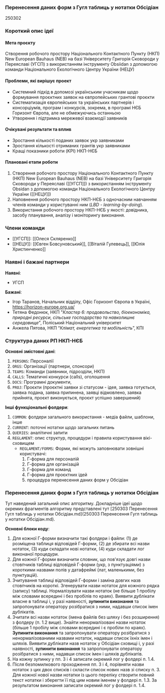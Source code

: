 ### Перенесення даних форм з Гугл таблиць у нотатки Обсідіан

250302

### Короткий опис ідеї

#### Мета проєкту

Створення робочого простору Національного Контактного Пункту (НКП) New European Bauhaus (NEB) на базі Університету Григорія Сковороди у Переяславі (УГСП) з використанням інструменту Obsiidan з допомогою команди Національного Екологічного Центру України (НЕЦУ)

#### Проблеми, які вирішує проект

- Системний підхід в допомозі українським учасникам щодо формування проєктних заявок  на євпропейських грантові проєкти
- Систематизація європейських та українських партнерів і консорціумів, програм і конкурсів, зокрема, в програмі НЄБ Горизонт Європа, але не обмежуючись останньою
- Утворення і підтримка мережевої взаємодії заявників

#### Очікувані результати та вплив

- Зростання кількості поданих заявок укр заявниками
- Зростання кількості отриманих грантів укр заявниками
- Кращі показники роботи (KPI) НКП-НЄБ

#### Плановані етапи роботи

1. Створення робочого простору Національного Контактного Пункту (НКП) New European Bauhaus (NEB) на базі Університету Григорія Сковороди у Переяславі ([[УГСП]]) з використанням інструменту Obsidan з допомогою команди Національного Екологічного Центру України ([[НЕЦУ]])
2. Наповнення робочого простору НКП-НЄБ з одночасним навчанням членів команди у користуванні ним (*LBD - learning-by-doing*).
3. Використання робочого простору НКП-НЄБ у якості: довідника, засобу планування, аналізу і моніторингу виконання.

### Члени команди

- [[УГСП]]: [[Олеся Скляренко]]
- [[НЕЦУ]]: [[Євген Бовсуновський]], [[Віталій Гулевець]], [[Юлія Христинченко]]

### Наявні і бажані партнери

**Наявні**:
- УГСП

**Бажані**:

- Ігор Таранов, Начальник відділу, Офіс Горизонт Європа в Україні, https://horizon-europe.org.ua/
- Тетяна Федонюк,  НКП "*Кластер 6: продовольство, біоекономіка, природні ресурси, сільське господарство та навколишнє середовище*", Поліський Національний університет
- Анжела Пятова, НКП “*Клімат, енергетика та мобільність*”, КПІ

### Структура даних РП НКП-НЄБ

**Основні змістовні дані**:
1. `PERSONS`: Персоналії
2. `ORGS`: Організації (партнери, спонсори)
3. `TEAMS`: Команди (заявники, підрозділи, НКП)
4. `CALLS`: Тематичні конкурси (calls), оголошення
5. `DOCS`: Програмні документи, 
6. `PROJ`: Проєкти (проєктні заявки зі статусом - ідея, заявка готується, заявка подана, заявка припинена, заявці відмовлено, заявка прийнята, проєкт виконується, проєкт успішно завершений)


**Інші функціональні фолдери**: 
1. `COMMON`: фолдери загального використання - медіа файли, шаблони, інше 
2. `CURRENT`: поточні нотатки щодо загальних питань
3. `QUERIES`: аналітичні запити
4. `REGLAMENT`: опис структур, процедури і правила користування вікі-сховищем
	- `REGLAMENT/FORMS`: Форми, які можуть заповнювати зовнішні користувачі:
		1. Г-форма для персоналій
		2. Г-форма для організацій
		3. Г-форма для команд
		4. Г-форма для проєктних ідей
		5. процедура перенесення даних форм у Обсідіан

### Перенесення даних форм з Гугл таблиць у нотатки Обсідіан

Тут наведений загальний опис алгоритму. Докладніше ідеї щодо окремих фрагментів алгоритму представлені тут [250303 Перенесення Гугл таблиць у нотатки Обсідіан.md](250303 Перенесення Гугл таблиць у нотатки Обсідіан.md). 

**Основні блоки коду**:

1. Для кожної Г-форми визначити такі фолдери і файли: (1) де розміщена таблиця відповідей Г-форми, (2) де збирати всі назви нотаток, (3) куди складати нові нотатки, (4) куди складати лог виконаної процедури.
2. Для кожної Г-форми визначити словник, що пов'язує довгі назви стовпчиків таблиці відповідей Г-форми (укр, з пунктуаціями) з короткими назвами полів у датафреймі (лат, маленькими, без пунктуацій).
3. Зчитування таблиці відповідей Г-форми і заміна довгих назв стовпчиків на короткі. Згенерувати назви нотаток для кожного рядка (запису) таблиці. Нормалізувати назви нотаток (не більше 1 пробілу між словами всередині і без пробілів по краях). Виявити дублікати власне в таблиці і, у разі наявності, **зупинити виконання** та запропонувати оператору розібратися з ними, надавши список імен дублікатів.
4. Зчитати всі назви нотаток (імена файлів без шляху і без розширення) з фолдеру (п. 1.2 вище). Знайти ненормалізовані назви нотаток (більше 1 пробілу між словами всередині і є пробіли по краях). **Зупинити виконання** та запропонувати оператору розібратися з ненормалізованими назвами нотаток, надавши список їхніх імен і шляхів. Виявити дублікати назв нотаток у Обсідіан сховищі і, у разі наявності, **зупинити виконання** та запропонувати оператору розібратися з ними, надавши список імен і шляхів дублікатів.
5. На кожну зупинку у пп. 3 і 4 записати окремий лог у фолдері п. 1.4.
6. Після безпомилкового проходження пп. 3 і 4, порівняти назви нотаток з цих двох списків і скласти список нових назв зі списку п. 3. Для кожної нової назви нотатки із цього переліку створити повний текст нотатки і зберегти її під цим новим іменем у фолдері п. 1.3. За результатом виконання записати окремий лог у фолдері п. 1.4.